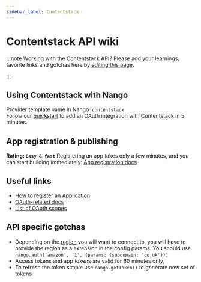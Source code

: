 ```yaml
---
sidebar_label: Contentstack
---
```


# Contentstack API wiki

:::note Working with the Contentstack API?
Please add your learnings, favorite links and gotchas here by [editing this page](https://github.com/nangohq/nango/tree/master/docs/docs/providers/contentstack.md).

:::

## Using Contentstack with Nango

Provider template name in Nango: `contentstack`  
Follow our [quickstart](../quickstart.md) to add an OAuth integration with Contentstack in 5 minutes.

## App registration & publishing

**Rating: `Easy & fast`**
Registering an app takes only a few minutes, and you can start building immediately: [App registration docs](https://www.contentstack.com/docs/developers/developer-hub/contentstack-oauth/#configuring-contentstack-oauth)



## Useful links

- [How to register an Application](https://www.contentstack.com/docs/developers/developer-hub/contentstack-oauth/#configuring-contentstack-oauth)
- [OAuth-related docs](https://www.contentstack.com/docs/developers/developer-hub/contentstack-oauth)
- [List of OAuth scopes](https://www.contentstack.com/docs/developers/developer-hub/oauth-scopes/)


## API specific gotchas
- Depending on the [region](https://www.contentstack.com/docs/developers/developer-hub/contentstack-oauth/#construct-your-authorization-url) you will want to connect to, you will have to provide the region as a extension in the config params. You should use `nango.auth('amazon', '1', {params: {subdomain: 'co.uk'}})`
- Access tokens and app tokens are valid for 60 minutes only, 
- To refresh the token simple use `nango.getToken()` to generate new set of tokens
